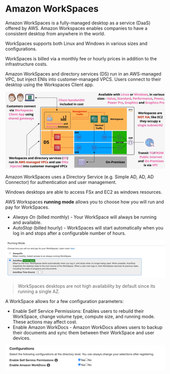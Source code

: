 # Amazon WorkSpaces

Amazon WorkSpaces is a fully-managed desktop as a service (DaaS) offered by AWS. Amazon Workspaces enables companies to have a consistent desktop from anywhere in the world.

WorkSpaces supports both Linux and Windows in various sizes and configurations.

WorkSpaces is billed via a monthly fee or hourly prices in addition to the infrastructure costs.

Amazon WorkSpaces and directory services (DS) run in an AWS-managed VPC, but inject ENIs into customer-managed VPCS. Users connect to their desktop using the Workspaces Client app.

![Amazon WorkSpaces](../static/images/workspaces_arch.png)

Amazon WorkSpaces uses a Directory Service (e.g. Simple AD, AD, AD Connector) for authentication and user management.

Windows desktops are able to access FSx and EC2 as windows resources.

AWS Workspaces **running mode** allows you to choose how you will run and pay for WorkSpaces.
- *Always On* (billed monthly) - Your WorkSpace will always be running and available.
- *AutoStop* (billed hourly) - WorkSpaces will start automatically when you log in and stops after a configurable number of hours.

![Running Mode](../static/images/workspaces_runningmode.png)

> WorkSpaces desktops are not high availability by default since its running a single AZ.

A WorkSpace allows for a few configuration parameters:
- Enable Self Service Permissions: Enables users to rebuild their WorkSpace, change volume type, compute size, and running mode. These actions may affect cost.
- Enable Amazon WorkDocs - Amazon WorkDocs allows users to backup their documents and sync them between their WorkSpace and user devices.

![WorkSpaces Configuration](../static/images/workspaces_config.png)